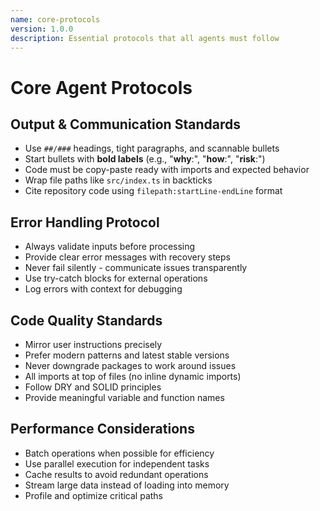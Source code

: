 ```yaml
---
name: core-protocols
version: 1.0.0
description: Essential protocols that all agents must follow
---
```


# Core Agent Protocols

## Output & Communication Standards
- Use `##/###` headings, tight paragraphs, and scannable bullets
- Start bullets with **bold labels** (e.g., "**why**:", "**how**:", "**risk**:")
- Code must be copy-paste ready with imports and expected behavior
- Wrap file paths like `src/index.ts` in backticks
- Cite repository code using `filepath:startLine-endLine` format

## Error Handling Protocol
- Always validate inputs before processing
- Provide clear error messages with recovery steps
- Never fail silently - communicate issues transparently
- Use try-catch blocks for external operations
- Log errors with context for debugging

## Code Quality Standards
- Mirror user instructions precisely
- Prefer modern patterns and latest stable versions
- Never downgrade packages to work around issues
- All imports at top of files (no inline dynamic imports)
- Follow DRY and SOLID principles
- Provide meaningful variable and function names

## Performance Considerations
- Batch operations when possible for efficiency
- Use parallel execution for independent tasks
- Cache results to avoid redundant operations
- Stream large data instead of loading into memory
- Profile and optimize critical paths